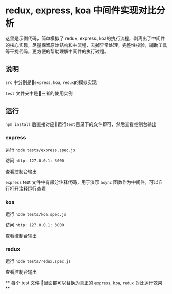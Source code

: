 # redux, express, koa 中间件实现对比分析

这里是示例代码，简单模拟了 redux, express, koa的执行流程，剥离出了中间件的核心实现，尽量保留原始结构和主流程，去掉异常处理，完整性校验，辅助工具等干扰代码，更方便的帮助理解中间件的执行过程。


## 说明

`src` 中分别是`express`, `koa`, `redux`的模拟实现

`test` 文件夹中是三者的使用实例

## 运行

`npm install` 后直接对应运行`test`目录下的文件即可，然后查看控制台输出

### express

运行 `node tests/express.spec.js` 

访问 `http: 127.0.0.1: 3000`

查看控制台输出

`express` test 文件中有部分注释代码，用于演示 `async` 函数作为中间件，可以自行打开注释运行查看

### koa 

运行 `node tests/koa.spec.js` 

访问 `http: 127.0.0.1: 3000`

查看控制台输出

### redux

运行 `node tests/redux.spec.js` 

查看控制台输出

** 每个 test 文件 里面都可以替换为真正的 `express`, `koa`, `redux` 对比运行效果 **